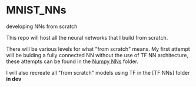 # MNIST_NNs
developing NNs from scratch

This repo will host all the neural networks that I build from scratch.

There will be various levels for what "from scratch" means. My first attempt will be bulding a fully connected NN without
the use of TF NN architecture, these attempts can be found in the [Numpy NNs](https://github.com/stewartjollymore/MNIST_NNs/tree/main/Numpy%20NNs) folder.

I will also recreate all "from scratch" models using TF in the [TF NNs] folder
**in dev**
